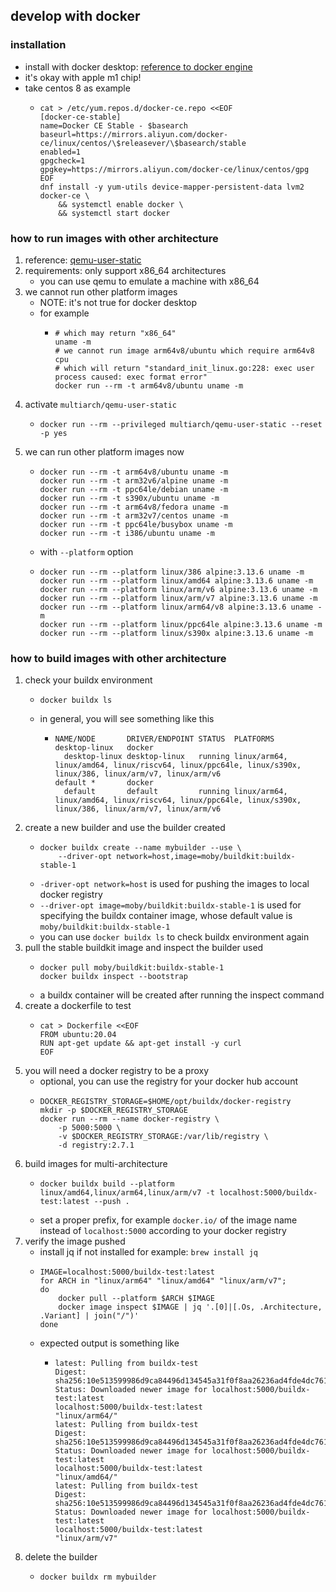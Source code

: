 ## develop with docker

### installation

* install with docker desktop: [reference to docker engine](https://www.docker.com/products/docker-desktop)
* it's okay with apple m1 chip!
* take centos 8 as example
    + ```shell
      cat > /etc/yum.repos.d/docker-ce.repo <<EOF
      [docker-ce-stable]
      name=Docker CE Stable - $basearch
      baseurl=https://mirrors.aliyun.com/docker-ce/linux/centos/\$releasever/\$basearch/stable
      enabled=1
      gpgcheck=1
      gpgkey=https://mirrors.aliyun.com/docker-ce/linux/centos/gpg
      EOF
      dnf install -y yum-utils device-mapper-persistent-data lvm2 docker-ce \
          && systemctl enable docker \
          && systemctl start docker
      ```

### how to run images with other architecture
1. reference: [qemu-user-static](https://github.com/multiarch/qemu-user-static)
2. requirements: only support x86_64 architectures
    * you can use qemu to emulate a machine with x86_64
3. we cannot run other platform images
    * NOTE: it's not true for docker desktop
    * for example
        + ```shell
          # which may return "x86_64"
          uname -m
          # we cannot run image arm64v8/ubuntu which require arm64v8 cpu
          # which will return "standard_init_linux.go:228: exec user process caused: exec format error"
          docker run --rm -t arm64v8/ubuntu uname -m
          ```
4. activate `multiarch/qemu-user-static`
    * ```shell
      docker run --rm --privileged multiarch/qemu-user-static --reset -p yes
      ```
5. we can run other platform images now
    * ```shell
      docker run --rm -t arm64v8/ubuntu uname -m
      docker run --rm -t arm32v6/alpine uname -m
      docker run --rm -t ppc64le/debian uname -m
      docker run --rm -t s390x/ubuntu uname -m
      docker run --rm -t arm64v8/fedora uname -m
      docker run --rm -t arm32v7/centos uname -m
      docker run --rm -t ppc64le/busybox uname -m
      docker run --rm -t i386/ubuntu uname -m
      ```
    * with `--platform` option
    * ```shell
      docker run --rm --platform linux/386 alpine:3.13.6 uname -m
      docker run --rm --platform linux/amd64 alpine:3.13.6 uname -m
      docker run --rm --platform linux/arm/v6 alpine:3.13.6 uname -m
      docker run --rm --platform linux/arm/v7 alpine:3.13.6 uname -m
      docker run --rm --platform linux/arm64/v8 alpine:3.13.6 uname -m
      docker run --rm --platform linux/ppc64le alpine:3.13.6 uname -m
      docker run --rm --platform linux/s390x alpine:3.13.6 uname -m
      ```

### how to build images with other architecture

1. check your buildx environment
    * ```shell
      docker buildx ls
      ```
    * in general, you will see something like this
        + ```text
          NAME/NODE       DRIVER/ENDPOINT STATUS  PLATFORMS
          desktop-linux   docker
            desktop-linux desktop-linux   running linux/arm64, linux/amd64, linux/riscv64, linux/ppc64le, linux/s390x, linux/386, linux/arm/v7, linux/arm/v6
          default *       docker
            default       default         running linux/arm64, linux/amd64, linux/riscv64, linux/ppc64le, linux/s390x, linux/386, linux/arm/v7, linux/arm/v6
          ```
2. create a new builder and use the builder created
    * ```shell
      docker buildx create --name mybuilder --use \
          --driver-opt network=host,image=moby/buildkit:buildx-stable-1
      ```
    * `-driver-opt network=host` is used for pushing the images to local docker registry
    * `--driver-opt image=moby/buildkit:buildx-stable-1` is used for specifying the buildx container image, whose
      default value is `moby/buildkit:buildx-stable-1`
    * you can use `docker buildx ls` to check buildx environment again
3. pull the stable buildkit image and inspect the builder used
    * ```shell
      docker pull moby/buildkit:buildx-stable-1
      docker buildx inspect --bootstrap
      ```
    * a buildx container will be created after running the inspect command
4. create a dockerfile to test
    * ```shell
      cat > Dockerfile <<EOF
      FROM ubuntu:20.04
      RUN apt-get update && apt-get install -y curl
      EOF
      ```
5. you will need a docker registry to be a proxy
    * optional, you can use the registry for your docker hub account
    * ```shell
      DOCKER_REGISTRY_STORAGE=$HOME/opt/buildx/docker-registry
      mkdir -p $DOCKER_REGISTRY_STORAGE
      docker run --rm --name docker-registry \
          -p 5000:5000 \
          -v $DOCKER_REGISTRY_STORAGE:/var/lib/registry \
          -d registry:2.7.1
      ```
6. build images for multi-architecture
    * ```shell
      docker buildx build --platform linux/amd64,linux/arm64,linux/arm/v7 -t localhost:5000/buildx-test:latest --push .
      ```
    * set a proper prefix, for example `docker.io/` of the image name instead of `localhost:5000` according to your
      docker registry
7. verify the image pushed
    * install jq if not installed for example: `brew install jq`
    * ```shell
      IMAGE=localhost:5000/buildx-test:latest
      for ARCH in "linux/arm64" "linux/amd64" "linux/arm/v7";
      do
          docker pull --platform $ARCH $IMAGE 
          docker image inspect $IMAGE | jq '.[0]|[.Os, .Architecture, .Variant] | join("/")'
      done
      ```
    * expected output is something like
        + ```text
          latest: Pulling from buildx-test
          Digest: sha256:10e513599986d9ca84496d134545a31f0f8aa26236ad4fde4dc76188d676dbc9
          Status: Downloaded newer image for localhost:5000/buildx-test:latest
          localhost:5000/buildx-test:latest
          "linux/arm64/"
          latest: Pulling from buildx-test
          Digest: sha256:10e513599986d9ca84496d134545a31f0f8aa26236ad4fde4dc76188d676dbc9
          Status: Downloaded newer image for localhost:5000/buildx-test:latest
          localhost:5000/buildx-test:latest
          "linux/amd64/"
          latest: Pulling from buildx-test
          Digest: sha256:10e513599986d9ca84496d134545a31f0f8aa26236ad4fde4dc76188d676dbc9
          Status: Downloaded newer image for localhost:5000/buildx-test:latest
          localhost:5000/buildx-test:latest
          "linux/arm/v7"
          ```
8. delete the builder
    * ```shell
      docker buildx rm mybuilder
      ```